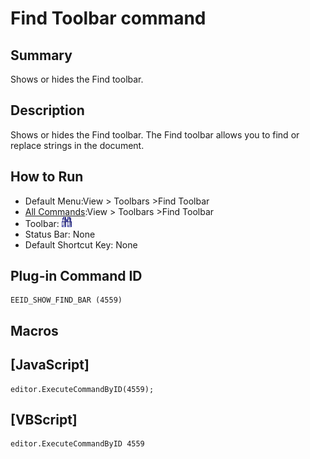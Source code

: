 # Find Toolbar command

## Summary

Shows or hides the Find toolbar.

## Description

Shows or hides the Find toolbar. The Find toolbar allows you to find or replace strings in the document.

## How to Run

- Default Menu:View >
Toolbars \>Find Toolbar
- [All Commands](../tools/all_commands):View >
Toolbars \>Find Toolbar
- Toolbar:
![](../../images/emeditor12_toggle_find_bar_button.png)
- Status Bar: None
- Default Shortcut Key: None

## Plug-in Command ID

```
EEID_SHOW_FIND_BAR (4559)
```

## Macros

## \[JavaScript\]

```
editor.ExecuteCommandByID(4559);
```

## \[VBScript\]

```
editor.ExecuteCommandByID 4559
```
